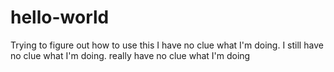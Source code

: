 # hello-world
Trying to figure out how to use this
I have no clue what I'm doing.
I still have no clue what I'm doing.
really have no clue what I'm doing
